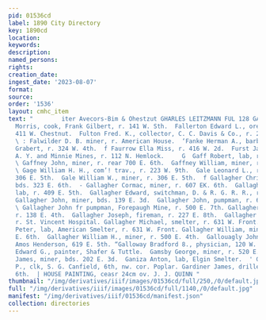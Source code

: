 ```yaml
---
pid: 01536cd
label: 1890 City Directory
key: 1890cd
location: 
keywords: 
description: 
named_persons: 
rights: 
creation_date: 
ingest_date: '2023-08-07'
format: 
source: 
order: '1536'
layout: cmhc_item
text: "        iter Avecors-Bim & Ohestzut GHARLES LEITZMANN FUL 128 GAR  f Faller
  Morris, cook, Frank Gilbert, r. 141 W. Sth.  Fallerton Edward L., ore hauler, r.
  411 W. Chestnut.  Fulton Fred. K., collector, C. C. Davis & Co., r. 215 E. 8th.
  \ : Falwilder D. B. miner, r. American House.  ‘Fanke Herman A., barber, Charles
  Grabert, r. 324 W. 4th.  f Faurrow Ella Miss, r. 416 W. 2d.  Furst Jacob J., engineer,
  A. Y. and Minnie Mines, r. 112 N. Hemlock.     G  Gaff Robert, lab, r. 1214 N. Hazel.
  \ Gaffney John, miner, r. rear 700 E. 6th.  Gaffney William, miner, r. head E. 5th.
  \ Gage William H. H., com’! trav., r. 223 W. 9th.  Gale Leonard L., ranchman, r.
  306 E. 5th.  Gale William W., miner, r. 306 E. 5th.  f Gallagher Chris., miner,
  bds. 323 E. 6th.  - Gallagher Cormac, miner, r. 607 EK. 6th.  Gallagher Daniel,
  lab, r. 409 E. 5th.  Gallagher Edward, switchman, D. & R. G. R. R., r. 205 E. 8th.
  Gallagher John, miner, bds. 139 E. 3d.  Gallagher John, pumpman, r. 608 E. 6th.
  \ Gallagher John fr pumpman, Forepaugh Mine, r. 500 E. 7th. Gallagher John T., miner,
  r. 138 E. 4th.  Gallagher Joseph, fireman, r. 227 E. 8th.  Gallagher Mary Ann Miss,
  r. St. Vincent Hospital. Gallagher Michael, smelter, r. 631 W. Front.  Gallagher
  Peter, lab, American Smelter, r. 631 W. Front. Gallagher William, miner, r. 407
  E. 6th.  Gallagher William H., miner, r. 500 E. 4th.  Gallouagly John, foreman,
  Amos Henderson, 619 E. 5th. “Galloway Bradford 8., physician, 120 W. 7th.  Galloway
  Edward G., painter, Shafer & Tuttle.  Gamsby George, miner, r. 520 E. 6th.  Gamsley
  James, miner, bds. 202 E. 3d.  Ganiza Anton, lab, Elgin Smelter.  ' Gantt Jesse
  P., clk, S. G. Canfield, 6th, nw. cor. Poplar. Gardiner James, driller, r. 708 E.
  6th.  | HOUSE PAINTING, ceasr 24cm ov. J. J. QUINN "
thumbnail: "/img/derivatives/iiif/images/01536cd/full/250,/0/default.jpg"
full: "/img/derivatives/iiif/images/01536cd/full/1140,/0/default.jpg"
manifest: "/img/derivatives/iiif/01536cd/manifest.json"
collection: directories
---
```

